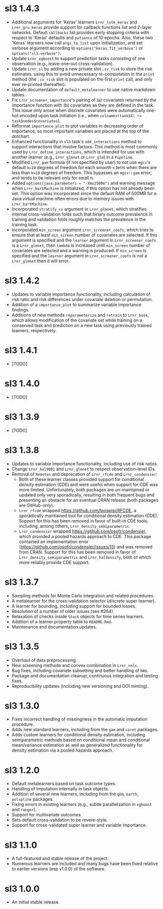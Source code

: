 # sl3 1.4.3
* Additional arguments for 'Keras' learners `Lrnr_lstm_keras` and
  `Lrnr_gru_keras` provide support for callback functions list and 2-layer
  networks. Default `callbacks` list provides early stopping criteria with
  respect to 'Keras' defaults and `patience` of 10 epochs. Also, these two 
  'Keras' learners now call `args_to_list` upon initialization, and set 
  verbose argument according to `options("keras.fit_verbose")` or 
  `options("sl3.verbose")`.
* Update `Lrnr_xgboost` to support prediction tasks consisting of one
  observation (e.g., leave-one-out cross-validation).
* Update `Lrnr_sl` by adding a new private slot `.cv_risk` to store the risk
  estimates, using this to avoid unnecessary re-computation in the `print`
  method (the `.cv_risk` slot is populated on the first `print` call, and only
  ever re-printed thereafter).
* Update documentation of `default_metalearner` to use native markdown tables.
* Fix `Lrnr_screener_importance`'s pairing of (a) covariates returned by the 
  importance function with (b) covariates as they are defined in the task. This 
  issue only arose when discrete covariates were automatically one-hot encoded 
  upon task initiation (i.e., when `colnames(task$X) != task$nodes$covariates`).
* Reformat `importance_plot` to plot variables in decreasing order of 
  importance, so most important variables are placed at the top of the dotchart. 
* Enhanced functionality in `sl3` task's `add_interactions` method to support 
  interactions that involve factors. This method is most commonly used by 
  `Lrnr_define_interactions`, which is intended for use with another learner 
  (e.g., `Lrnr_glmnet` or `Lrnr_glm`) in a `Pipeline`.
* Modified `Lrnr_gam` formula (if not specified by user) to not use `mgcv`'s 
  default `k=10` degrees of freedom for each smooth `s` term when there are 
  less than `k=10` degrees of freedom. This bypasses an `mgcv::gam` error, and 
  tends to be relevant only for small n. 
* Added `options(java.parameters = "-Xmx2500m")` and warning message when 
  `Lrnr_bartMachine` is initialized, if this option has not already been set. 
  This option was incorporated since the default RAM of 500MB for a Java 
  virtual machine often errors due to memory issues with `Lrnr_bartMachine`.
* Incorporated `stratify_cv` argument in `Lrnr_glmnet`, which stratifies 
  internal cross-validation folds such that binary outcome prevalence in 
  training and validation folds roughly matches the prevalence in the training 
  task. 
* Incorporated `min_screen` argument `Lrnr_screener_coefs`, which tries to 
  ensure that at least `min_screen` number of covariates are selected. If this 
  argument is specified and the `learner` argument in `Lrnr_screener_coefs` is 
  a `Lrnr_glmnet`, then `lambda` is increased until `min_screen` number of 
  covariates are selected and a warning is produced. If `min_screen` is 
  specified and the `learner` argument in `Lrnr_screener_coefs` is not a 
  `Lrnr_glmnet` then it will error. 
  
# sl3 1.4.2
* Updates to variable importance functionality, including calculation of risk
  ratio and risk differences under covariate deletion or permutation.
* Addition of a `importance_plot` to summarize variable importance findings.
* Additions of new methods `reparameterize` and `retrain` to `Lrnr_base`, which
  allows modification of the covariate set while training on a conserved task
  and prediction on a new task using previously trained learners, respectively.

# sl3 1.4.1
* [TODO]

# sl3 1.4.0
* [TODO]

# sl3 1.3.9
* [TODO]

# sl3 1.3.8
* Updates to variable importance functionality, including use of risk ratios.
* Change `Lrnr_hal9001` and `Lrnr_glmnet` to respect observation-level IDs.
* Removal of `Remotes` and deprecation of `Lrnr_rfcde` and `Lrnr_condensier`:
  * Both of these learner classes provided support for conditional density
      estimation (CDE) and were useful when support for CDE was more limited.
      Unfortunately, both packages are un-maintained or updated only very
      sporadically, resulting in both frequent bugs and presenting an obstacle
      for an eventual CRAN release (both packages are GitHub-only).
  * `Lrnr_rfcde` wrapped https://github.com/tpospisi/RFCDE, a sporadically
      maintained tool for conditional density estimation (CDE). Support for
      this has been removed in favor of built-in CDE tools, including, among
      others, `Lrnr_density_semiparametric`.
  * `Lrnr_condensier` wrapped https://github.com/osofr/condensier, which
      provided a pooled hazards approach to CDE. This package contained an
      implementation error (https://github.com/osofr/condensier/issues/15) and
      was removed from CRAN. Support for this has been removed in favor of
      `Lrnr_density_semiparametric` and `Lrnr_haldensify`, both of which more
      reliably provide CDE support.

# sl3 1.3.7
* Sampling methods for Monte Carlo integration and related procedures.
* A metalearner for the cross-validation selector (discrete super learner).
* A learner for bounding, including support for bounded losses.
* Resolution of a number of older issues (see #264).
* Relaxation of checks inside `Stack` objects for time series learners.
* Addition of a learner property table to `README.Rmd`.
* Maintenance and documentation updates.

# sl3 1.3.5
* Overhaul of data preprocessing.
* New screening methods and convex combination in `Lrnr_nnls`.
* Bug fixes, including covariate subsetting and better handling of `NA`s.
* Package and documentation cleanup; continuous integration and testing fixes.
* Reproducibility updates (including new versioning and DOI minting).

# sl3 1.3.0
* Fixes incorrect handling of missingness in the automatic imputation procedure.
* Adds new standard learners, including from the `gam` and `caret` packages.
* Adds custom learners for conditional density estimation, including
  semiparametric methods based on conditional mean and conditional mean/variance
  estimation as well as generalized functionality for density estimation via a
  pooled hazards approach.

# sl3 1.2.0
* Default metalearners based on task outcome types.
* Handling of imputation internally in task objects.
* Addition of several new learners, including from the `gbm`, `earth`,
  `polspline` packages.
* Fixing errors in existing learners (e.g., subtle parallelization in `xgboost`
  and `ranger`).
* Support for multivariate outcomes
* Sets default cross-validation to be revere-style.
* Support for cross-validated super learner and variable importance.

# sl3 1.1.0
* A full-featured and stable release of the project.
* Numerous learners are included and many bugs have been fixed relative to
  earlier versions (esp v1.0.0) of the software.

# sl3 1.0.0
* An initial stable release.
